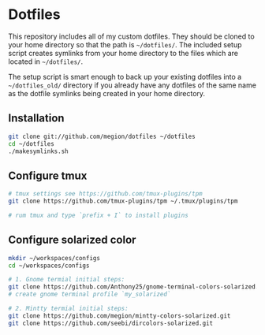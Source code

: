 Dotfiles
========
This repository includes all of my custom dotfiles.  They should be cloned to
your home directory so that the path is `~/dotfiles/`.  The included setup
script creates symlinks from your home directory to the files which are located
in `~/dotfiles/`.

The setup script is smart enough to back up your existing dotfiles into a
`~/dotfiles_old/` directory if you already have any dotfiles of the same name as
the dotfile symlinks being created in your home directory.

Installation
------------

``` bash
git clone git://github.com/megion/dotfiles ~/dotfiles
cd ~/dotfiles
./makesymlinks.sh
```

Configure tmux
--------------

``` bash
# tmux settings see https://github.com/tmux-plugins/tpm
git clone https://github.com/tmux-plugins/tpm ~/.tmux/plugins/tpm

# rum tmux and type `prefix + I` to install plugins
```

Configure solarized color
-------------------------

``` bash
mkdir ~/workspaces/configs
cd ~/workspaces/configs

# 1. Gnome termial initial steps:
git clone https://github.com/Anthony25/gnome-terminal-colors-solarized.git 
# create gnome terminal profile `my_solarized`

# 2. Mintty termial initial steps:
git clone https://github.com/megion/mintty-colors-solarized.git 
git clone https://github.com/seebi/dircolors-solarized.git
```
